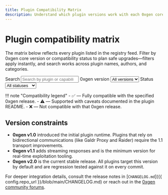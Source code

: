 ```yaml
---
title: Plugin Compatibility Matrix
description: Understand which plugin versions work with each 0xgen core release.
---
```


# Plugin compatibility matrix

The matrix below reflects every plugin listed in the registry feed. Filter by
0xgen core version or compatibility status to plan safe upgrades—filters apply
instantly, and search works across plugin names, authors, and categories.

<div class="plugin-compatibility__toolbar">
  <label class="plugin-compatibility__filter">
    <span>Search</span>
    <input type="search" id="compatibility-search" placeholder="Search by plugin or capability" />
  </label>
  <label class="plugin-compatibility__filter">
    <span>0xgen version</span>
    <select id="compatibility-oxg">
      <option value="">All versions</option>
    </select>
  </label>
  <label class="plugin-compatibility__filter">
    <span>Status</span>
    <select id="compatibility-status">
      <option value="">All statuses</option>
      <option value="compatible">Compatible</option>
      <option value="limited">Limited</option>
      <option value="unsupported">Unsupported</option>
    </select>
  </label>
</div>

<div id="plugin-compatibility" class="plugin-compatibility__table-wrapper" data-mdx-component="plugin-compatibility"></div>

!!! note "Compatibility legend"
    - ✅ — Fully compatible with the specified 0xgen release.
    - ⚠️ — Supported with caveats documented in the plugin README.
    - ❌ — Not compatible with that 0xgen release.

## Version constraints

- **0xgen v1.0** introduced the initial plugin runtime. Plugins that rely on
  bidirectional communications (like Galdr Proxy and Raider) require the 1.1
  transport improvements.
- **0xgen v1.1** adds streaming responses and is the minimum version for
  real-time exploitation tooling.
- **0xgen v2.0** is the current stable release. All plugins target this version
  by default and are regression tested against it on every commit.

For deeper integration details, consult the release notes in
[`CHANGELOG.md`]({{ config.repo_url }}/blob/main/CHANGELOG.md) or reach out in
the [0xgen community forums](https://github.com/RowanDark/0xgen/discussions).

